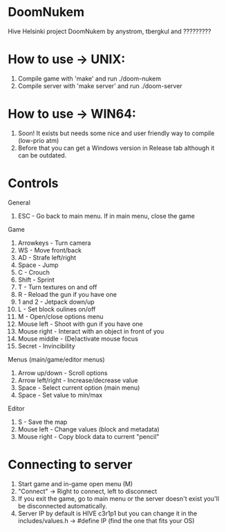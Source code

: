 # DoomNukem
Hive Helsinki project DoomNukem by anystrom, tbergkul and ?????????

# How to use -> UNIX:
1. Compile game with 'make' and run ./doom-nukem
2. Compile server with 'make server' and run ./doom-server

# How to use -> WIN64:
1. Soon! It exists but needs some nice and user friendly way to compile (low-prio atm)
2. Before that you can get a Windows version in Release tab although it can be outdated.

# Controls

General
1. ESC - Go back to main menu. If in main menu, close the game

Game
1. Arrowkeys - Turn camera
2. WS - Move front/back
3. AD - Strafe left/right
4. Space - Jump
5. C - Crouch
6. Shift - Sprint
7. T - Turn textures on and off
8. R - Reload the gun if you have one
9. 1 and 2 - Jetpack down/up
10. L - Set block oulines on/off
11. M - Open/close options menu
12. Mouse left - Shoot with gun if you have one
13. Mouse right - Interact with an object in front of you
14. Mouse middle - (De)activate mouse focus
15. Secret - Invincibility

Menus (main/game/editor menus)
1. Arrow up/down - Scroll options
2. Arrow left/right - Increase/decrease value
3. Space - Select current option (main menu)
4. Space - Set value to min/max

Editor
1. S - Save the map
2. Mouse left - Change values (block and metadata)
3. Mouse right - Copy block data to current "pencil"

# Connecting to server
1. Start game and in-game open menu (M)
2. "Connect" -> Right to connect, left to disconnect
3. If you exit the game, go to main menu or the server doesn't exist you'll be disconnected automatically.
4. Server IP by default is HIVE c3r1p1 but you can change it in the includes/values.h -> #define IP (find the one that fits your OS)
